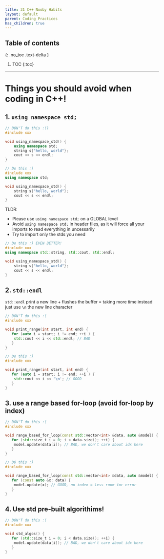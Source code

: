```yaml
---
title: 31 C++ Nooby Habits
layout: default
parent: Coding Practices
has_children: true
---
```

## Table of contents
{: .no_toc .text-delta }

1. TOC
{:toc}

---

# Things you should avoid when coding in C++!

## 1. `using namespace std;`

```c++
// DON'T do this :()
#include xxx

void using_namespace_std() {
    using namespace std;
    string s{"hello, world"};
    cout << s << endl;
}
```

```c++
// Do this :)
#include xxx
using namespace std;

void using_namespace_std() {
    string s{"hello, world"};
    cout << s << endl;
}
```
TLDR:
- Please use `using namespace std;` on a GLOBAL level
- Avoid `using namespace std;` in header files, as it will force all your imports to read everything in uncessarily
- Try to import only the stds you need

```c++
// Do this :) EVEN BETTER!
#include xxx
using namespace std::string, std::cout, std::endl;

void using_namespace_std() {
    string s{"hello, world"};
    cout << s << endl;
}
```

## 2. `std::endl`

`std::endl` print a new line + flushes the buffer = taking more time
instead just use `\n` the new line character

```c++
// DON'T do this :(
#include xxx

void print_range(int start, int end) {
   for (auto i = start; i != end; ++i ) {
    std::cout << i << std::endl; // BAD
   }
}
```

```c++
// Do this :)
#include xxx

void print_range(int start, int end) {
   for (auto i = start; i != end; ++i ) {
    std::cout << i << '\n'; // GOOD
   }
}
```


## 3. use a range based for-loop (avoid for-loop by index)

```c++
// DON'T do this :(
#include xxx

void range_based_for_loop(const std::vector<int> &data, auto &model) {
   for (std::size_t i = 0; i < data.size(); ++i) {
    model.update(data[i]); // BAD, we don't care about idx here
   }
}
```

```c++
// DO this :)
#include xxx

void range_based_for_loop(const std::vector<int> &data, auto &model) {
   for (const auto &x: data) {
    model.update(x); // GOOD, no index = less room for error
   }
}
```

## 4. Use std pre-built algorithims!

```c++
// DON'T do this :(
#include xxx

void std_algos() {
   for (std::size_t i = 0; i < data.size(); ++i) {
    model.update(data[i]); // BAD, we don't care about idx here
   }
}